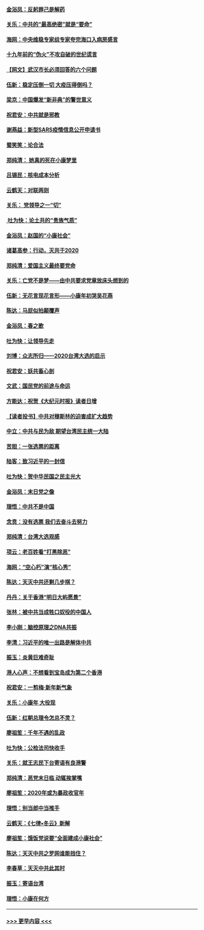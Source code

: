 #### [金浴凤：反躬罪己是解药](../pages/nsc993/n11820280.md?t=01261133) 
#### [关乐：中共的“最高绝密”就是“要命”](../pages/nsc993/n11816946.md?t=01261133) 
#### [海网：中央维稳专家组专家夸完海口入病房感言](../pages/nsc993/n11815138.md?t=01261133) 
#### [十九年前的“伪火”不攻自破的世纪谎言](../pages/nsc993/n11813238.md?t=01261133) 
#### [【网文】武汉市长必须回答的六个问题](../pages/nsc993/n11813848.md?t=01261133) 
#### [伍新：稳定压倒一切 大疫压得倒吗？](../pages/nsc993/n11812634.md?t=01261133) 
#### [梁京：中国爆发“新非典”的警世意义](../pages/nsc993/n11812554.md?t=01261133) 
#### [祝君安：中共就是邪教](../pages/nsc993/n11812431.md?t=01261133) 
#### [谢燕益：新型SARS疫情信息公开申请书](../pages/nsc993/n11808840.md?t=01261133) 
#### [蜀笑笑：论合法](../pages/nsc993/n11808064.md?t=01261133) 
#### [郑纯清： 她真的死在小康梦里](../pages/nsc993/n11806623.md?t=01261133) 
#### [吕锡民：核电成本分析](../pages/nsc993/n11806284.md?t=01261133) 
#### [云鹤天：对联两则](../pages/nsc993/n11805957.md?t=01261133) 
#### [关乐： 党领导之一“切”](../pages/nsc993/n11804505.md?t=01261133) 
#### [ 吐为快：论土共的“贵族气质”](../pages/nsc993/n11804490.md?t=01261133) 
#### [金浴凤：赵国的“小康社会”](../pages/nsc993/n11804452.md?t=01261133) 
#### [诸葛高参：行动，灭共于2020](../pages/nsc993/n11804120.md?t=01261133) 
#### [郑纯清：爱国主义最终要党命](../pages/nsc993/n11802197.md?t=01261133) 
#### [关乐：亡党不是梦——由中共要求党章放床头想到的](../pages/nsc993/n11802156.md?t=01261133) 
#### [伍新：无花言现花言形——小康年初哭吴花燕](../pages/nsc993/n11800044.md?t=01261133) 
#### [陈达：马屁似拍颠覆声](../pages/nsc993/n11800010.md?t=01261133) 
#### [金浴凤：春之歌](../pages/nsc993/n11797687.md?t=01261133) 
#### [吐为快：让领导先走](../pages/nsc993/n11797512.md?t=01261133) 
#### [刘博：众志所归——2020台湾大选的启示](../pages/nsc993/n11796878.md?t=01261133) 
#### [祝君安：妖共畜心剖](../pages/nsc993/n11794273.md?t=01261133) 
#### [文武：国民党的前途与命运](../pages/nsc993/n11794198.md?t=01261133) 
#### [方能达：祝贺《大纪元时报》读者日增](../pages/nsc993/n11793807.md?t=01261133) 
#### [【读者投书】中共对穆斯林的迫害成扩大趋势](../pages/nsc993/n11791371.md?t=01261133) 
#### [中立：中共与民为敌 期望台湾民主统一大陆](../pages/nsc993/n11790392.md?t=01261133) 
#### [苦胆：一张选票的距离](../pages/nsc993/n11788914.md?t=01261133) 
#### [陆客：致习近平的一封信](../pages/nsc993/n11788867.md?t=01261133) 
#### [吐为快：贺中华民国之民主光大](../pages/nsc993/n11788618.md?t=01261133) 
#### [金浴凤：末日党之像](../pages/nsc993/n11787475.md?t=01261133) 
#### [理悟：中共不是中国](../pages/nsc993/n11787463.md?t=01261133) 
#### [念贲：没有选票  我们去奋斗去努力](../pages/nsc993/n11787398.md?t=01261133) 
#### [郑纯清：台湾大选观感](../pages/nsc993/n11786210.md?t=01261133) 
#### [项云：老百姓看“打黑除恶”](../pages/nsc993/n11785398.md?t=01261133) 
#### [海网：“空心朽”演“核心秀”](../pages/nsc993/n11783874.md?t=01261133) 
#### [陈达：天灭中共还剩几步棋？](../pages/nsc993/n11783719.md?t=01261133) 
#### [丹丹：关于香港“明日大屿愿景”](../pages/nsc993/n11783273.md?t=01261133) 
#### [张林：被中共当成牲口奴役的中国人](../pages/nsc993/n11782397.md?t=01261133) 
#### [李小刚：脑控原理之DNA共振](../pages/nsc993/n11780962.md?t=01261133) 
#### [李清：习近平的唯一出路是解体中共](../pages/nsc993/n11780866.md?t=01261133) 
#### [振玉：炎黄巨难奇耻](../pages/nsc993/n11779632.md?t=01261133) 
#### [港人心声：不想看到宝岛成为第二个香港](../pages/nsc993/n11778817.md?t=01261133) 
#### [祝君安：一剪梅‧新年新气象](../pages/nsc993/n11776340.md?t=01261133) 
#### [关乐：小康年 大役现](../pages/nsc993/n11774213.md?t=01261133) 
#### [伍新：红朝总理令怎总不灵？](../pages/nsc993/n11770813.md?t=01261133) 
#### [廖祖笙：千年不遇的乱政](../pages/nsc993/n11770373.md?t=01261133) 
#### [吐为快：公检法司快收手](../pages/nsc993/n11770359.md?t=01261133) 
#### [关乐：就王志民下台寄语有良港警](../pages/nsc993/n11769903.md?t=01261133) 
#### [郑纯清：恶党末日临 动辄挨掌嘴](../pages/nsc993/n11769356.md?t=01261133) 
#### [廖祖笙：2020年或为暴政收官年](../pages/nsc993/n11768216.md?t=01261133) 
#### [理悟：别当郎中当推手](../pages/nsc993/n11768243.md?t=01261133) 
#### [云鹤天：《七律▪冬云》新解](../pages/nsc993/n11768204.md?t=01261133) 
#### [廖祖笙：饿饭党说要“全面建成小康社会”](../pages/nsc993/n11767482.md?t=01261133) 
#### [陈达：天灭中共之罗网谁能挡住？](../pages/nsc993/n11767465.md?t=01261133) 
#### [李春草：天灭中共此其时](../pages/nsc993/n11767452.md?t=01261133) 
#### [振玉：寄语台湾](../pages/nsc993/n11767432.md?t=01261133) 
#### [理悟：小康在何方](../pages/nsc993/n11767394.md?t=01261133) 

----
#### [ >>> 更早内容 <<< ](../indexes/nsc993-earlier.md)
